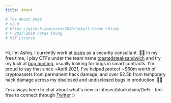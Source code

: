 ```yaml
---
title: About

# The About page
# v2.0
# https://github.com/cotes2020/jekyll-theme-chirpy
# © 2017-2019 Cotes Chung
# MIT License
---
```


Hi, I'm Ashiq. I currently work at [iosiro](https://iosiro.com/) as a security consultant. 👨‍💻 In my free time, I play CTFs under the team name [toastedsteaksandwich](https://ctftime.org/team/120123/) and try my luck at [bug hunting](../research), usually looking for bugs in smart contracts. I'm proud to say that since ~April 2021, I've helped protect ~$60m worth of cryptoassets from permanent hack damage, and over $2.5b from temporary hack damage across my disclosed and undisclosed bugs in production. 🙇‍♂️

I'm always keen to chat about what's new in infosec/blockchain/DeFi - feel free to connect through [Twitter](https://twitter.com/AshiqAmien) :)
